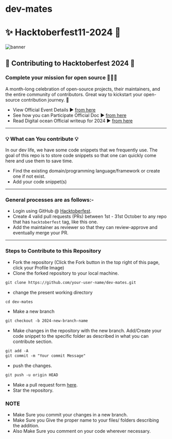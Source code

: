 # dev-mates

# ✨ Hacktoberfest11-2024 🚀

![banner](https://hacktoberfest.com/_next/static/media/opengraph.9dc60c9d.png)

## 🌱 Contributing to Hacktoberfest 2024 🌱

### Complete your mission for open source 👨🏻‍💻

<p>A month-long celebration of open-source projects, their maintainers, and the entire community of contributors. Great way to kickstart your open-source contribution journey. 🚀

- View Official Event Details ▶ [from here](https://hacktoberfest.com/)
- See how you can Participate Official Doc ▶ [from here](https://hacktoberfest.com/participation/#contributors)
- Read Digital ocean Official writeup for 2024 ▶ [from here](https://www.digitalocean.com/blog/hacktoberfest-2024)

---

### 💡 What can You contribute 💡

In our dev life, we have some code snippets that we frequently use. The goal of this repo is to store code snippets so that one can quickly come here and use them to save time.

- Find the existing domain/programming language/framework or create one if not exist.
- Add your code snippet(s)

---

### General processes are as follows:-

- Login using GitHub @ [Hacktoberfest](https://hacktoberfest.com/).
- Create 4 valid pull requests (PRs) between 1st - 31st October to any repo that has `hacktoberfest` tag, like this one.
- Add the maintainer as reviewer so that they can review-approve and eventually merge your PR.

---

### Steps to Contribute to this Repository

- Fork the repository (Click the Fork button in the top right of this page, click your Profile Image)
- Clone the forked repository to your local machine.

```markdown
git clone https://github.com/your-user-name/dev-mates.git
```

- change the present working directory

```markdown
cd dev-mates
```

- Make a new branch

```markdown
git checkout -b 2024-new-branch-name
```

- Make changes in the repository with the new branch. Add/Create your code snippet to the specific folder as described in what you can contribute section.

```markdown
git add -A
git commit -m "Your commit Message"
```

- push the changes.

```markdown
git push -u origin HEAD
```

- Make a pull request form [here](https://github.com/FerdausPolok/dev-mates/compare).
- Star the repository.

### NOTE

- Make Sure you commit your changes in a new branch.
- Make Sure you Give the proper name to your files/ folders describing the addition.
- Also Make Sure you comment on your code wherever necessary.

<!--       END OF README           END OF README         END OF README         END OF README          END OF README           END OF README           END OF README      -->
